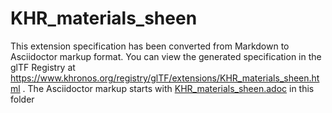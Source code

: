 <!--
Copyright 2022 The Khronos Group Inc.
SPDX-License-Identifier: LicenseRef-KhronosSpecCopyright
-->

# KHR_materials_sheen

This extension specification has been converted from Markdown to Asciidoctor markup format.
You can view the generated specification in the glTF Registry at
https://www.khronos.org/registry/glTF/extensions/KHR_materials_sheen.html .
The Asciidoctor markup starts with [KHR_materials_sheen.adoc](KHR_materials_sheen.adoc) in this folder
